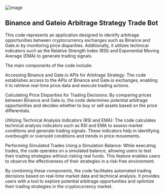 ![image](https://github.com/enesozyaramiss/TradeBot/assets/62839938/14735b47-c7eb-4a69-9093-26d7a3cf4bad)
## Binance and Gateio Arbitrage Strategy Trade Bot

This code represents an application designed to identify arbitrage opportunities between cryptocurrency exchanges such as Binance and Gate.io by monitoring price disparities. Additionally, it utilizes technical indicators such as the Relative Strength Index (RSI) and Exponential Moving Average (EMA) to generate trading signals.

The main components of the code include:

Accessing Binance and Gate.io APIs for Arbitrage Strategy:
The code establishes access to the APIs of Binance and Gate.io exchanges, enabling it to retrieve real-time price data and execute trading actions.

Calculating Price Disparities for Trading Decisions:
By comparing prices between Binance and Gate.io, the code determines potential arbitrage opportunities and decides whether to buy or sell assets based on the price differentials.

Utilizing Technical Analysis Indicators (RSI and EMA):
The code calculates technical analysis indicators such as RSI and EMA to assess market conditions and generate trading signals. These indicators help in identifying overbought or oversold conditions and trends in price movements.

Performing Simulated Trades Using a Simulation Balance:
While executing trades, the code operates on a simulated balance, allowing users to test their trading strategies without risking real funds. This feature enables users to observe the effectiveness of their strategies in a risk-free environment.

By combining these components, the code facilitates automated trading decisions based on real-time market data and technical analysis. It provides users with a tool to explore potential arbitrage opportunities and optimize their trading strategies in the cryptocurrency market.
